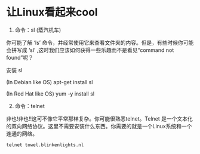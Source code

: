 # 让Linux看起来cool

1. 命令：sl (蒸汽机车)

你可能了解 ‘ls’ 命令，并经常使用它来查看文件夹的内容。但是，有些时候你可能会拼写成 ‘sl’ ,这时我们应该如何获得一些乐趣而不是看见“command not found”呢？

安装 sl

(In Debian like OS) apt-get install sl 

(In Red Hat like OS) yum -y install sl 

2. 命令：telnet

非也!非也!!这可不像它平常那样复杂。你可能很熟悉telnet。Telnet 是一个文本化的双向网络协议。这里不需要安装什么东西。你需要的就是一个Linux系统和一个连通的网络。

```telnet towel.blinkenlights.nl```
